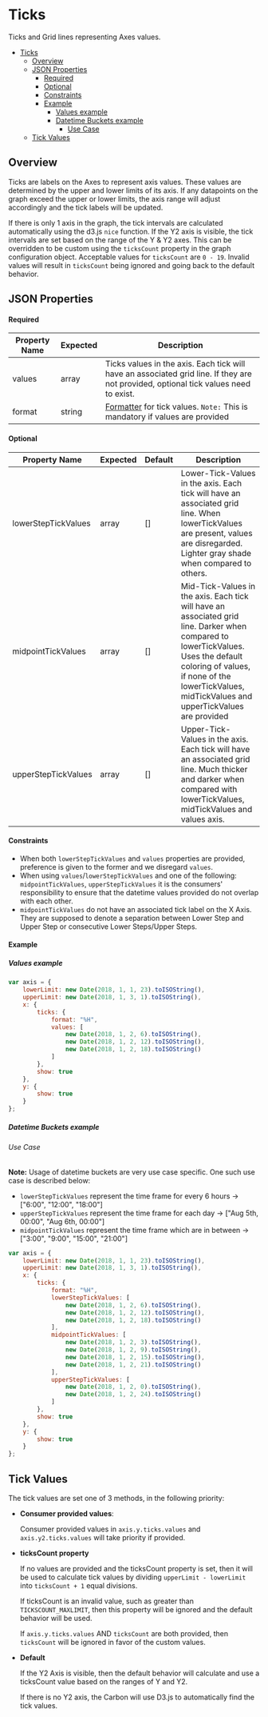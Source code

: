 # Ticks

Ticks and Grid lines representing Axes values.

-   [Ticks](#ticks)
    -   [Overview](#overview)
    -   [JSON Properties](#json-properties)
        -   [Required](#required)
        -   [Optional](#optional)
        -   [Constraints](#constraints)
        -   [Example](#example)
            -   [Values example](#values-example)
            -   [Datetime Buckets example](#datetime-buckets-example)
                -   [Use Case](#use-case)
    -   [Tick Values](#tick-values)

## Overview

Ticks are labels on the Axes to represent axis values. These values are determined by the upper and lower limits of its axis. If any datapoints on the graph exceed the upper or lower limits, the axis range will adjust accordingly and the tick labels will be updated.

If there is only 1 axis in the graph, the tick intervals are calculated automatically using the d3.js `nice` function. If the Y2 axis is visible, the tick intervals are set based on the range of the Y & Y2 axes. This can be overridden to be custom using the `ticksCount` property in the graph configuration object. Acceptable values for `ticksCount` are `0 - 19`. Invalid values will result in `ticksCount` being ignored and going back to the default behavior.

## JSON Properties

#### Required

| Property Name | Expected | Description                                                                                                                                       |
| ------------- | -------- | ------------------------------------------------------------------------------------------------------------------------------------------------- |
| values        | array    | Ticks values in the axis. Each tick will have an associated grid line. If they are not provided, optional tick values need to exist.              |
| format        | string   | [Formatter](https://github.com/d3/d3-time-format/blob/master/README.md#locales) for tick values. `Note:` This is mandatory if values are provided |

#### Optional

| Property Name       | Expected | Default | Description                                                                                                                                                                                                                            |
| ------------------- | -------- | ------- | -------------------------------------------------------------------------------------------------------------------------------------------------------------------------------------------------------------------------------------- |
| lowerStepTickValues | array    | []      | Lower-Tick-Values in the axis. Each tick will have an associated grid line. When lowerTickValues are present, values are disregarded. Lighter gray shade when compared to others.                                                      |
| midpointTickValues  | array    | []      | Mid-Tick-Values in the axis. Each tick will have an associated grid line. Darker when compared to lowerTickValues. Uses the default coloring of values, if none of the lowerTickValues, midTickValues and upperTickValues are provided |
| upperStepTickValues | array    | []      | Upper-Tick-Values in the axis. Each tick will have an associated grid line. Much thicker and darker when compared with lowerTickValues, midTickValues and values axis.                                                                 |

#### Constraints

-   When both `lowerStepTickValues` and `values` properties are provided, preference is given to the former and we disregard `values`.
-   When using `values`/`lowerStepTickValues` and one of the following: `midpointTickValues`, `upperStepTickValues` it is the consumers' responsibility to ensure that the datetime values provided do not overlap with each other.
-   `midpointTickValues` do not have an associated tick label on the X Axis. They are supposed to denote a separation between Lower Step and Upper Step or consecutive Lower Steps/Upper Steps.

#### Example

##### Values example

```javascript
var axis = {
    lowerLimit: new Date(2018, 1, 1, 23).toISOString(),
    upperLimit: new Date(2018, 1, 3, 1).toISOString(),
    x: {
        ticks: {
            format: "%H",
            values: [
                new Date(2018, 1, 2, 6).toISOString(),
                new Date(2018, 1, 2, 12).toISOString(),
                new Date(2018, 1, 2, 18).toISOString()
            ]
        },
        show: true
    },
    y: {
        show: true
    }
};
```

##### Datetime Buckets example

###### Use Case

**Note:** Usage of datetime buckets are very use case specific. One such use case is described below:

-   `lowerStepTickValues` represent the time frame for every 6 hours -> ["6:00", "12:00", "18:00"]
-   `upperStepTickValues` represent the time frame for each day -> ["Aug 5th, 00:00", "Aug 6th, 00:00"]
-   `midpointTickValues` represent the time frame which are in between -> ["3:00", "9:00", "15:00", "21:00"]

```javascript
var axis = {
    lowerLimit: new Date(2018, 1, 1, 23).toISOString(),
    upperLimit: new Date(2018, 1, 3, 1).toISOString(),
    x: {
        ticks: {
            format: "%H",
            lowerStepTickValues: [
                new Date(2018, 1, 2, 6).toISOString(),
                new Date(2018, 1, 2, 12).toISOString(),
                new Date(2018, 1, 2, 18).toISOString()
            ],
            midpointTickValues: [
                new Date(2018, 1, 2, 3).toISOString(),
                new Date(2018, 1, 2, 9).toISOString(),
                new Date(2018, 1, 2, 15).toISOString(),
                new Date(2018, 1, 2, 21).toISOString()
            ],
            upperStepTickValues: [
                new Date(2018, 1, 2, 0).toISOString(),
                new Date(2018, 1, 2, 24).toISOString()
            ]
        },
        show: true
    },
    y: {
        show: true
    }
};
```

## Tick Values

The tick values are set one of 3 methods, in the following priority:

-   **Consumer provided values**:

    Consumer provided values in `axis.y.ticks.values` and `axis.y2.ticks.values` will take priority if provided.

-   **ticksCount property**

    If no values are provided and the ticksCount property is set, then it will be used to calculate tick values by dividing `upperLimit - lowerLimit` into `ticksCount + 1` equal divisions.

    If ticksCount is an invalid value, such as greater than `TICKSCOUNT_MAXLIMIT`, then this property will be ignored and the default behavior will be used.

    If `axis.y.ticks.values` AND `ticksCount` are both provided, then `ticksCount` will be ignored in favor of the custom values.

-   **Default**

    If the Y2 Axis is visible, then the default behavior will calculate and use a ticksCount value based on the ranges of Y and Y2.

    If there is no Y2 axis, the Carbon will use D3.js to automatically find the tick values.
